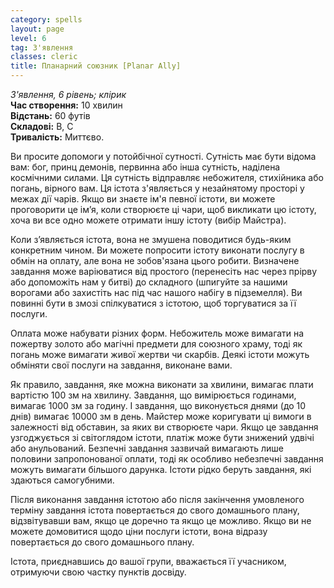 ```yaml
---
category: spells
layout: page
level: 6
tag: З'явлення
classes: cleric
title: Планарний союзник [Planar Ally]
---
```


_З'явлення, 6 рівень; клірик_   
**Час створення:** 10 хвилин  
**Відстань:** 60 футів  
**Складові:** В, С  
**Тривалість:** Миттєво.  

Ви просите допомоги у потойбічної сутності. Сутність має бути відома вам: бог, принц демонів, первинна або інша сутність, наділена космічними силами. Ця сутність відправляє небожителя, стихійника або погань, вірного вам. Ця істота з'являється у незайнятому просторі у межах дії чарів. Якщо ви знаєте ім'я певної істоти, ви можете проговорити це імʼя, коли створюєте ці чари, щоб викликати цю істоту, хоча ви все одно можете отримати іншу істоту (вибір Майстра).    

Коли з’являється істота, вона не змушена поводитися будь-яким конкретним чином. Ви можете попросити істоту виконати послугу в обмін на оплату, але вона не зобов'язана цього робити. Визначене завдання може варіюватися від простого (перенесіть нас через прірву або допоможіть нам у битві) до складного (шпигуйте за нашими ворогами або захистіть нас під час нашого набігу в підземелля). Ви повинні бути в змозі спілкуватися з істотою, щоб торгуватися за її послуги.    

Оплата може набувати різних форм. Небожитель може вимагати на пожертву золото або магічні предмети для союзного храму, тоді як погань може вимагати живої жертви чи скарбів. Деякі істоти можуть обміняти свої послуги на завдання, виконане вами.    

Як правило, завдання, яке можна виконати за хвилини, вимагає плати вартістю 100 зм на хвилину. Завдання, що вимірюється годинами, вимагає 1000 зм за годину. І завдання, що виконується днями (до 10 днів) вимагає 10000 зм в день. Майстер може коригувати ці вимоги в залежності від обставин, за яких ви створюєте чари. Якщо це завдання узгоджується зі світоглядом істоти, платіж може бути знижений удвічі або анульований. Безпечні завдання зазвичай вимагають лише половини запропонованої оплати, тоді як особливо небезпечні завдання можуть вимагати більшого дарунка. Істоти рідко беруть завдання, які здаються самогубними.    

Після виконання завдання істотою або після закінчення умовленого терміну завдання істота повертається до свого домашнього плану, відзвітувавши вам, якщо це доречно та якщо це можливо. Якщо ви не можете домовитися щодо ціни послуги істоти, вона відразу повертається до свого домашнього плану.    

Істота, приєднавшись до вашої групи, вважається її учасником, отримуючи свою частку пунктів досвіду. 
